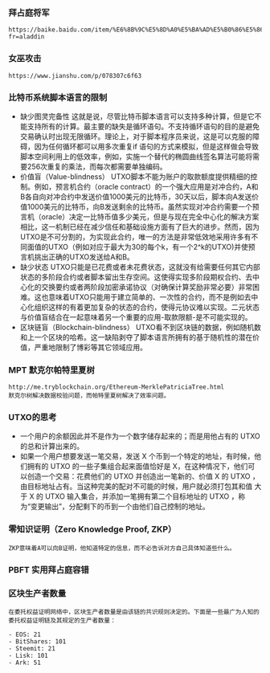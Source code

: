 ### 拜占庭将军 
	https://baike.baidu.com/item/%E6%8B%9C%E5%8D%A0%E5%BA%AD%E5%B0%86%E5%86%9B%E9%97%AE%E9%A2%98/265656?fr=aladdin
### 女巫攻击
	https://www.jianshu.com/p/078307c6f63
### 比特币系统脚本语言的限制
- 缺少图灵完备性
    这就是说，尽管比特币脚本语言可以支持多种计算，但是它不能支持所有的计算。最主要的缺失是循环语句。不支持循环语句的目的是避免交易确认时出现无限循环。理论上，对于脚本程序员来说，这是可以克服的障碍，因为任何循环都可以用多次重复if 语句的方式来模拟，但是这样做会导致脚本空间利用上的低效率，例如，实施一个替代的椭圆曲线签名算法可能将需要256次重复的乘法，而每次都需要单独编码。
- 价值盲（Value-blindness）
    UTXO脚本不能为账户的取款额度提供精细的控制。例如，预言机合约（oracle 
    contract）的一个强大应用是对冲合约，A和B各自向对冲合约中发送价值1000美元的比特币，30天以后，脚本向A发送价值1000美元的比特币，向B发送剩余的比特币。虽然实现对冲合约需要一个预言机（oracle）决定一比特币值多少美元，但是与现在完全中心化的解决方案相比，这一机制已经在减少信任和基础设施方面有了巨大的进步。然而，因为UTXO是不可分割的，为实现此合约，唯一的方法是非常低效地采用许多有不同面值的UTXO（例如对应于最大为30的每个k，有一个2^k的UTXO)并使预言机挑出正确的UTXO发送给A和B。
- 缺少状态 
UTXO只能是已花费或者未花费状态，这就没有给需要任何其它内部状态的多阶段合约或者脚本留出生存空间。这使得实现多阶段期权合约、去中心化的交换要约或者两阶段加密承诺协议（对确保计算奖励非常必要）非常困难。这也意味着UTXO只能用于建立简单的、一次性的合约，而不是例如去中心化组织这样的有着更加复杂的状态的合约，使得元协议难以实现。二元状态与价值盲结合在一起意味着另一个重要的应用-取款限额-是不可能实现的。
- 区块链盲（Blockchain-blindness）
    UTXO看不到区块链的数据，例如随机数和上一个区块的哈希。这一缺陷剥夺了脚本语言所拥有的基于随机性的潜在价值，严重地限制了博彩等其它领域应用。
### MPT 默克尔帕特里夏树 
    http://me.tryblockchain.org/Ethereum-MerklePatriciaTree.html
    默克尔树解决数据校验问题，而帕特里夏树解决了效率问题。
### UTXO的思考
- 一个用户的余额因此并不是作为一个数字储存起来的；而是用他占有的 UTXO 的总和计算出来的。
- 如果一个用户想要发送一笔交易，发送 X 个币到一个特定的地址，有时候，他们拥有的 UTXO 的一些子集组合起来面值恰好是 X，在这种情况下，他们可以创造一个交易：花费他们的 UTXO 并创造出一笔新的、价值 X 的 UTXO ，由目标地址占有。当这种完美的配对不可能的时候，用户就必须打包其和值 大于 X 的 UTXO 输入集合，并添加一笔拥有第二个目标地址的 UTXO ，称为“变更输出”，分配剩下的币到一个由他们自己控制的地址。
### 零知识证明（Zero Knowledge Proof, ZKP）
    ZKP意味着A可以向B证明，他知道特定的信息，而不必告诉对方自己具体知道些什么。
### PBFT 实用拜占庭容错
### 区块生产者数量
    在委托权益证明网络中，区块生产者数量是由该链的共识规则决定的。下面是一些最广为人知的委托权益证明链及其规定的生产者数量：

    - EOS: 21
    - BitShares: 101
    - Steemit: 21
    - Lisk: 101
    - Ark: 51